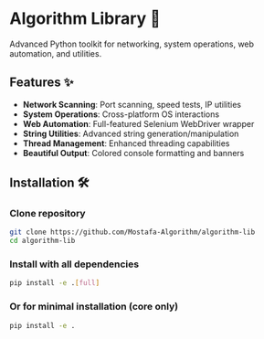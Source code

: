# Algorithm Library 🚀

Advanced Python toolkit for networking, system operations, web automation, and utilities.

## Features ✨
- **Network Scanning**: Port scanning, speed tests, IP utilities
- **System Operations**: Cross-platform OS interactions
- **Web Automation**: Full-featured Selenium WebDriver wrapper
- **String Utilities**: Advanced string generation/manipulation
- **Thread Management**: Enhanced threading capabilities
- **Beautiful Output**: Colored console formatting and banners

## Installation 🛠️

### Clone repository
```bash
git clone https://github.com/Mostafa-Algorithm/algorithm-lib
cd algorithm-lib
```
### Install with all dependencies
```bash
pip install -e .[full]
```
### Or for minimal installation (core only)
```bash
pip install -e .
```